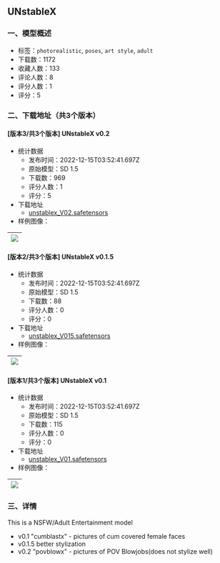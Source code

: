 ## UNstableX
### 一、模型概述

- 标签：`photorealistic`, `poses`, `art style`, `adult`
- 下载数：1172
- 收藏人数：133
- 评论人数：8
- 评分人数：1
- 评分：5

### 二、下载地址（共3个版本）

#### [版本3/共3个版本] UNstableX v0.2

- 统计数据
  - 发布时间：2022-12-15T03:52:41.697Z
  - 原始模型：SD 1.5
  - 下载数：969
  - 评分人数：1
  - 评分：5
- 下载地址
  - [unstablex_V02.safetensors](https://civitai.com/api/download/models/1388)
- 样例图像：

| <img src="https://image.civitai.com/xG1nkqKTMzGDvpLrqFT7WA/24fd3c43-ef68-4453-bcc1-372a1e62ae00/width=450/12342.jpeg" /> |
| ---- |

#### [版本2/共3个版本] UNstableX v0.1.5

- 统计数据
  - 发布时间：2022-12-15T03:52:41.697Z
  - 原始模型：SD 1.5
  - 下载数：88
  - 评分人数：0
  - 评分：0
- 下载地址
  - [unstablex_V015.safetensors](https://civitai.com/api/download/models/1362)
- 样例图像：

| <img src="https://image.civitai.com/xG1nkqKTMzGDvpLrqFT7WA/0ad48baa-fcc5-4494-00cc-0ac76262d800/width=450/11511.jpeg" /> |
| ---- |

#### [版本1/共3个版本] UNstableX v0.1

- 统计数据
  - 发布时间：2022-12-15T03:52:41.697Z
  - 原始模型：SD 1.5
  - 下载数：115
  - 评分人数：0
  - 评分：0
- 下载地址
  - [unstablex_V01.safetensors](https://civitai.com/api/download/models/1342)
- 样例图像：

| <img src="https://image.civitai.com/xG1nkqKTMzGDvpLrqFT7WA/95d20c35-df28-4796-4491-2b9d27833700/width=450/12317.jpeg" /> |
| ---- |


### 三、详情
<p>This is a NSFW/Adult Entertainment model </p><ul><li>v0.1 "cumblastx" - pictures of cum covered female faces</li><li>v0.1.5	better stylization</li><li>v0.2 "povblowx" - pictures of POV Blowjobs(does not stylize well)</li></ul>